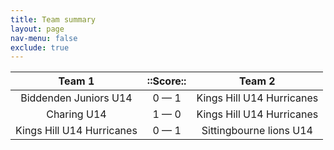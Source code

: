 ```yaml
---
title: Team summary
layout: page
nav-menu: false
exclude: true
---
```




|          Team 1           |  ::Score::  |          Team 2           |
|:-------------------------:|:-----------:|:-------------------------:|
|   Biddenden Juniors U14   | 0 &mdash; 1 | Kings Hill U14 Hurricanes |
|        Charing U14        | 1 &mdash; 0 | Kings Hill U14 Hurricanes |
| Kings Hill U14 Hurricanes | 0 &mdash; 1 |  Sittingbourne lions U14  |

 <br /><br /><br />
